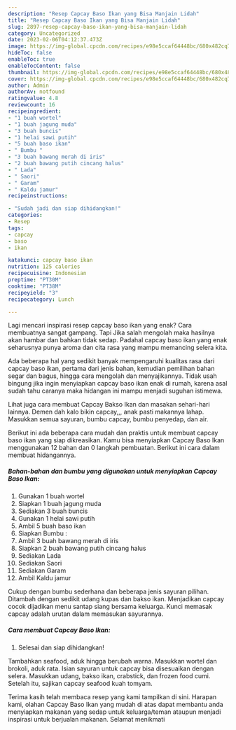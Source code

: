 ```yaml
---
description: "Resep Capcay Baso Ikan yang Bisa Manjain Lidah"
title: "Resep Capcay Baso Ikan yang Bisa Manjain Lidah"
slug: 2897-resep-capcay-baso-ikan-yang-bisa-manjain-lidah
category: Uncategorized
date: 2023-02-06T04:12:37.473Z
image: https://img-global.cpcdn.com/recipes/e98e5ccaf64448bc/680x482cq70/capcay-baso-ikan-foto-resep-utama.jpg
hideToc: false
enableToc: true
enableTocContent: false
thumbnail: https://img-global.cpcdn.com/recipes/e98e5ccaf64448bc/680x482cq70/capcay-baso-ikan-foto-resep-utama.jpg
cover: https://img-global.cpcdn.com/recipes/e98e5ccaf64448bc/680x482cq70/capcay-baso-ikan-foto-resep-utama.jpg
author: Admin
authorAv: notfound
ratingvalue: 4.8
reviewcount: 16
recipeingredient:
- "1 buah wortel"
- "1 buah jagung muda"
- "3 buah buncis"
- "1 helai sawi putih"
- "5 buah baso ikan"
- " Bumbu "
- "3 buah bawang merah di iris"
- "2 buah bawang putih cincang halus"
- " Lada"
- " Saori"
- " Garam"
- " Kaldu jamur"
recipeinstructions:

- "Sudah jadi dan siap dihidangkan!"
categories:
- Resep
tags:
- capcay
- baso
- ikan

katakunci: capcay baso ikan 
nutrition: 125 calories
recipecuisine: Indonesian
preptime: "PT30M"
cooktime: "PT38M"
recipeyield: "3"
recipecategory: Lunch

---
```



Lagi mencari inspirasi resep capcay baso ikan yang enak? Cara membuatnya sangat gampang. Tapi Jika salah mengolah maka hasilnya akan hambar dan bahkan tidak sedap. Padahal capcay baso ikan yang enak seharusnya punya aroma dan cita rasa yang mampu memancing selera kita.


Ada beberapa hal yang sedikit banyak mempengaruhi kualitas rasa dari capcay baso ikan, pertama dari jenis bahan, kemudian pemilihan bahan segar dan bagus, hingga cara mengolah dan menyajikannya. Tidak usah bingung jika ingin menyiapkan capcay baso ikan enak di rumah, karena asal sudah tahu caranya maka hidangan ini mampu menjadi suguhan istimewa.

Lihat juga cara membuat Capcay Bakso Ikan dan masakan sehari-hari lainnya. Demen dah kalo bikin capcay,,, anak pasti makannya lahap. Masukkan semua sayuran, bumbu capcay, bumbu penyedap, dan air.


Berikut ini ada beberapa cara mudah dan praktis untuk membuat capcay baso ikan yang siap dikreasikan. Kamu bisa menyiapkan Capcay Baso Ikan menggunakan 12 bahan dan 0 langkah pembuatan. Berikut ini cara dalam membuat hidangannya.

<!--inarticleads1-->

##### Bahan-bahan dan bumbu yang digunakan untuk menyiapkan Capcay Baso Ikan:

1. Gunakan 1 buah wortel
1. Siapkan 1 buah jagung muda
1. Sediakan 3 buah buncis
1. Gunakan 1 helai sawi putih
1. Ambil 5 buah baso ikan
1. Siapkan  Bumbu :
1. Ambil 3 buah bawang merah di iris
1. Siapkan 2 buah bawang putih cincang halus
1. Sediakan  Lada
1. Sediakan  Saori
1. Sediakan  Garam
1. Ambil  Kaldu jamur


Cukup dengan bumbu sederhana dan beberapa jenis sayuran pilihan. Ditambah dengan sedikit udang kupas dan bakso ikan. Menjadikan capcay cocok dijadikan menu santap siang bersama keluarga. Kunci memasak capcay adalah urutan dalam memasukan sayurannya. 

<!--inarticleads2-->

##### Cara membuat Capcay Baso Ikan:


1. Selesai dan siap dihidangkan!

Tambahkan seafood, aduk hingga berubah warna. Masukkan wortel dan brokoli, aduk rata. Isian sayuran untuk capcay bisa disesuaikan dengan selera. Masukkan udang, bakso ikan, crabstick, dan frozen food cumi. Setelah itu, sajikan capcay seafood kuah tomyam. 

Terima kasih telah membaca resep yang kami tampilkan di sini. Harapan kami, olahan Capcay Baso Ikan yang mudah di atas dapat membantu anda menyiapkan makanan yang sedap untuk keluarga/teman ataupun menjadi inspirasi untuk berjualan makanan. Selamat menikmati
